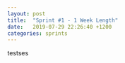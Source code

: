 ```yaml
---
layout: post
title:  "Sprint #1 - 1 Week Length"
date:   2019-07-29 22:26:40 +1200
categories: sprints
---
```


testses
